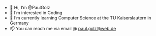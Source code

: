 - 👋 Hi, I’m @PaulGolz
- 👀 I’m interested in Coding
- 🌱 I’m currently learning Computer Science at the TU Kaiserslautern in Germany
- 📫 You can reach me via email @ paul.golz@web.de

